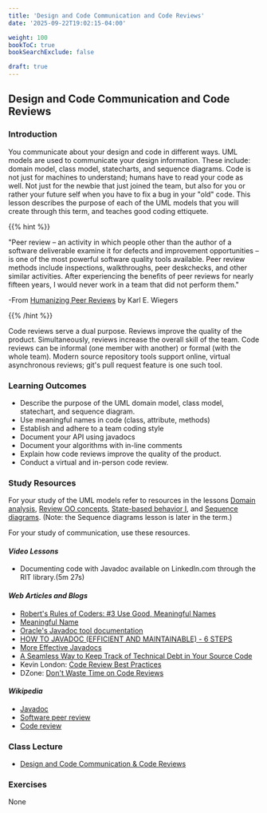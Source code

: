 ```yaml
---
title: 'Design and Code Communication and Code Reviews'
date: '2025-09-22T19:02:15-04:00'

weight: 100
bookToC: true
bookSearchExclude: false

draft: true
---
```


## Design and Code Communication and Code Reviews

### Introduction

You communicate about your design and code in different ways. UML models are used to communicate your design information. These include: domain model, class model, statecharts, and sequence diagrams. Code is not just for machines to understand; humans have to read your code as well. Not just for the newbie that just joined the team, but also for you or rather your future self when you have to fix a bug in your "old" code. This lesson describes the purpose of each of the UML models that you will create through this term, and teaches good coding ettiquete.

{{% hint %}}

"Peer review – an activity in which people other than the author of a software deliverable examine it for defects and improvement opportunities – is one of the most powerful software quality tools available. Peer review methods include inspections, walkthroughs, peer deskchecks, and other similar activities. After experiencing the benefits of peer reviews for nearly fifteen years, I would never work in a team that did not perform them."

-From [Humanizing Peer Reviews](http://www.processimpact.com/articles/humanizing_reviews.html) by Karl E. Wiegers

{{% /hint %}}

Code reviews serve a dual purpose. Reviews improve the quality of the product. Simultaneously, reviews increase the overall skill of the team. Code reviews can be informal (one member with another) or formal (with the whole team). Modern source repository tools support online, virtual asynchronous reviews; git's pull request feature is one such tool.

### Learning Outcomes

* Describe the purpose of the UML domain model, class model, statechart, and sequence diagram.
* Use meaningful names in code (class, attribute, methods)
* Establish and adhere to a team coding style
* Document your API using javadocs
* Document your algorithms with in-line comments
* Explain how code reviews improve the quality of the product.
* Conduct a virtual and in-person code review.

### Study Resources

For your study of the UML models refer to resources in the lessons [Domain analysis](/topics/domain-analysis), [Review OO concepts](/topics/fundamental-oo-concepts), [State-based behavior I](/topics/state-based-behaviour-i), and [Sequence diagrams](/topics/sequence-diagrams). (Note: the Sequence diagrams lesson is later in the term.)

For your study of communication, use these resources.

#### *Video Lessons*

* Documenting code with Javadoc available on LinkedIn.com through the RIT library.(5m 27s)

#### *Web Articles and Blogs*

* [Robert's Rules of Coders: #3 Use Good, Meaningful Names](https://csharpdeveloper.wordpress.com/2015/08/06/roberts-rules-of-coders-3-use-good-meaningful-names/)
* [Meaningful Name](http://wiki.c2.com/?MeaningfulName)
* [Oracle's Javadoc tool documentation](http://docs.oracle.com/javase/8/docs/technotes/tools/unix/javadoc.html)
* [HOW TO JAVADOC (EFFICIENT AND MAINTAINABLE) - 6 STEPS](http://www.adam-bien.com/roller/abien/entry/how_to_javadoc_efficient_and)
* [More Effective Javadocs](http://www.javaworld.com/article/2072490/more-effective-javadoc.html)
* [A Seamless Way to Keep Track of Technical Debt in Your Source Code](http://philippe.bourgau.net/a-seamless-way-to-keep-track-of-technical-debt-in-your-source-code/?imm_mid=0f0e65&cmp=em-prog-na-na-newsltr_20170415)
* Kevin London: [Code Review Best Practices](https://www.kevinlondon.com/2015/05/05/code-review-best-practices.html)
* DZone: [Don't Waste Time on Code Reviews](https://dzone.com/articles/dont-waste-time-code-reviews)

#### *Wikipedia*

* [Javadoc](https://en.wikipedia.org/wiki/Javadoc)
* [Software peer review](https://en.wikipedia.org/wiki/Software_peer_review)
* [Code review](https://en.wikipedia.org/wiki/Code_review)

### Class Lecture

* [Design and Code Communication & Code Reviews](/slides/design-and-code-communication-and-code-review.pptx)

### Exercises

None